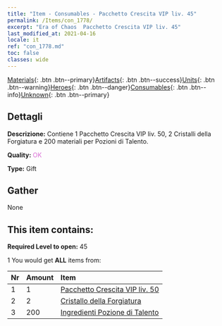 ```yaml
---
title: "Item - Consumables - Pacchetto Crescita VIP liv. 45"
permalink: /Items/con_1778/
excerpt: "Era of Chaos  Pacchetto Crescita VIP liv. 45"
last_modified_at: 2021-04-16
locale: it
ref: "con_1778.md"
toc: false
classes: wide
---
```

 [Materials](/it/Items/){: .btn .btn--primary}[Artifacts](/it/Items/Artifacts/){: .btn .btn--success}[Units](/it/Items/Units/){: .btn .btn--warning}[Heroes](/it/Items/Heroes/){: .btn .btn--danger}[Consumables](/it/Items/Consumables/){: .btn .btn--info}[Unknown](/it/Items/Unknown/){: .btn .btn--primary}

## Dettagli
 **Descrizione:** Contiene 1 Pacchetto Crescita VIP liv. 50, 2 Cristalli della Forgiatura e 200 materiali per Pozioni di Talento.

 **Quality:** <span style="color: #DA70D6">OK</span>

 **Type:** Gift

## Gather

  None

## This item contains:

 **Required Level to open:** 45

 1 You would get **ALL** items  from:

  | Nr | Amount |     Item    |
  |:---|:-------|:------------|
  | 1 | 1 | [Pacchetto Crescita VIP liv. 50](/it/Items/con_1779/) |  | 
  | 2 | 2 | [Cristallo della Forgiatura](/it/Items/art_189/) |  | 
  | 3 | 200 | [Ingredienti Pozione di Talento](/it/Items/con_1120/) |  | 
